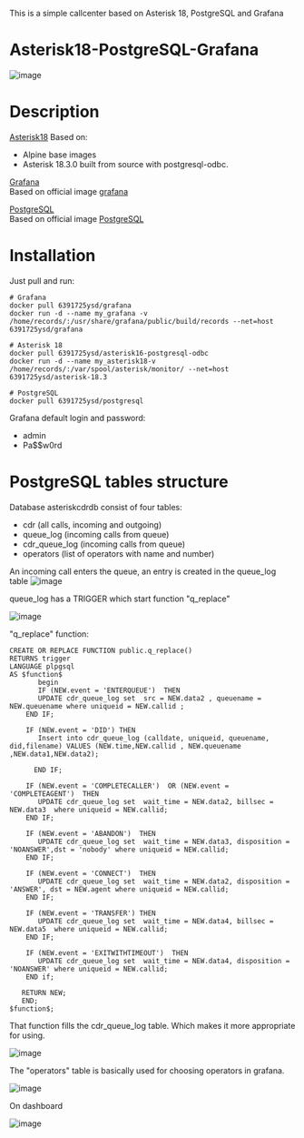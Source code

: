 This is a simple callcenter based on Asterisk 18, PostgreSQL and Grafana

# Asterisk18-PostgreSQL-Grafana
![image](https://user-images.githubusercontent.com/73586088/113707049-2bc4a080-9701-11eb-9a48-5464f6d9a4d8.png)

# Description
[Asterisk18](https://hub.docker.com/repository/docker/6391725ysd/asterisk-18.3) 
 Based on:
 - Alpine base images
 - Asterisk 18.3.0 built from source with postgresql-odbc. 

 [Grafana](https://hub.docker.com/repository/docker/6391725ysd/grafana)  
 Based on official image [grafana](https://hub.docker.com/r/grafana/grafana) 
 
  [PostgreSQL](https://hub.docker.com/repository/docker/6391725ysd/postgresql)  
 Based on official image [PostgreSQL](https://hub.docker.com/_/postgres) 
 
# Installation

Just pull and run:

    # Grafana 
    docker pull 6391725ysd/grafana
    docker run -d --name my_grafana -v /home/records/:/usr/share/grafana/public/build/records --net=host 6391725ysd/grafana
    
    # Asterisk 18
    docker pull 6391725ysd/asterisk16-postgresql-odbc
    docker run -d --name my_asterisk18-v /home/records/:/var/spool/asterisk/monitor/ --net=host 6391725ysd/asterisk-18.3
    
    # PostgreSQL
    docker pull 6391725ysd/postgresql
    
    

Grafana default login and password:
- admin
- Pa$$w0rd

# PostgreSQL tables structure

Database asteriskcdrdb consist of four tables: 
- cdr (all calls, incoming and outgoing)
- queue_log (incoming calls from queue)
- cdr_queue_log (incoming calls from queue)
- operators (list of operators with name and number)

An incoming call enters the queue, an entry is created in the queue_log table
![image](https://user-images.githubusercontent.com/73586088/113996119-ad8b0a00-9878-11eb-8310-dc9955c28b1d.png)

queue_log has a TRIGGER which start function "q_replace"

![image](https://user-images.githubusercontent.com/73586088/113996316-e0cd9900-9878-11eb-9e51-3dc6db536456.png)

"q_replace" function:

    CREATE OR REPLACE FUNCTION public.q_replace()
    RETURNS trigger
    LANGUAGE plpgsql
    AS $function$
      	   begin
           IF (NEW.event = 'ENTERQUEUE')  THEN
           UPDATE cdr_queue_log set  src = NEW.data2 , queuename =  NEW.queuename where uniqueid = NEW.callid ;
        END IF;

        IF (NEW.event = 'DID') THEN
           Insert into cdr_queue_log (calldate, uniqueid, queuename, did,filename) VALUES (NEW.time,NEW.callid , NEW.queuename ,NEW.data1,NEW.data2);

          END IF;       
       
        IF (NEW.event = 'COMPLETECALLER')  OR (NEW.event = 'COMPLETEAGENT')  THEN
           UPDATE cdr_queue_log set  wait_time = NEW.data2, billsec = NEW.data3  where uniqueid = NEW.callid;
        END IF;

        IF (NEW.event = 'ABANDON')  THEN
           UPDATE cdr_queue_log set  wait_time = NEW.data3, disposition = 'NOANSWER',dst = 'nobody' where uniqueid = NEW.callid;
        END IF;

        IF (NEW.event = 'CONNECT')  THEN
           UPDATE cdr_queue_log set  wait_time = NEW.data2, disposition = 'ANSWER', dst = NEW.agent where uniqueid = NEW.callid;
        END IF;

        IF (NEW.event = 'TRANSFER') THEN
           UPDATE cdr_queue_log set  wait_time = NEW.data4, billsec = NEW.data5  where uniqueid = NEW.callid;
        END IF;

        IF (NEW.event = 'EXITWITHTIMEOUT')  THEN
           UPDATE cdr_queue_log set  wait_time = NEW.data4, disposition = 'NOANSWER' where uniqueid = NEW.callid;
        END if;	
	   
	   RETURN NEW;
	   END; 
    $function$;

That function fills the cdr_queue_log table. Which makes it more appropriate for using.

![image](https://user-images.githubusercontent.com/73586088/114003039-3f961100-987f-11eb-81e4-1b1733cfdb49.png)

The "operators" table is basically used for choosing operators in grafana.

![image](https://user-images.githubusercontent.com/73586088/114005210-242c0580-9881-11eb-9afa-d27dcaac4666.png)

On dashboard

![image](https://user-images.githubusercontent.com/73586088/114005171-1b3b3400-9881-11eb-89fd-4ebf77dda5c1.png)




